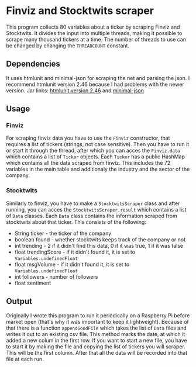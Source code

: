 # Finviz and Stocktwits scraper
This program collects 80 variables about a ticker by scraping Finviz and Stocktwits. It divides the input into multiple threads, making it possible to scrape many thousand tickers at a time. The number of threads to use can be changed by changing the `THREADCOUNT` constant.
## Dependencies
It uses htmlunit and minimal-json for scraping the net and parsing the json. I recommend htmlunit version 2.46 because I had problems with the newer version.
Jar links: [htmlunit version 2.46](https://mvnrepository.com/artifact/net.sourceforge.htmlunit/htmlunit/2.46.0 "htmlunit version 2.46") and [minimal-json](https://jar-download.com/artifacts/com.eclipsesource.minimal-json "minimal-json")
## Usage
### Finviz
For scraping finviz data you have to use the `Finviz` constructor, that requires a list of tickers (strings, not case sensitive). Then you have to run it or start it through the thread, after which you can acces the `Finviz.data` which contains a list of `Ticker` objects. Each `Ticker` has a public HashMap which contains all the data scraped from finviz. This includes the 72 variables in the main table and additionaly the industry and the sector of the company.
### Stocktwits
Similarly to finviz, you have to make a `StocktwitsScraper` class and after running, you can acces the `StocktwitsScraper.result` which contains a list of `Data` classes. Each `Data` class contains the information scraped from stocktwits about that ticker.  This consists of the following:
- String ticker - the ticker of the company
- boolean found - whether stocktwits keeps track of the company or not
- int trending - 2 if it didn't find this data, 0 if it was true, 1 if it was false
- float trendingScore - if it didn't found it, it is set to `Variables.undefinedFloat`
- float msgVolume - if it didn't found it, it is set to `Variables.undefinedFloat`
- int followers - number of followers
- float sentiment

## Output
Originally I wrote this program to run it periodically on a Raspberry Pi before market open (that's why it was important to keep it lightweight). Because of that there is a function `appendGoodFile` which takes the list of `Data` files and writes it out to an existing csv file. This method marks the date, at which it added a new colum in the first row. If you want to start a new file, you have to start it by making the file and copying the list of tickers you will scraper. This will be the first column. After that all the data will be recorded into that file at each run.

